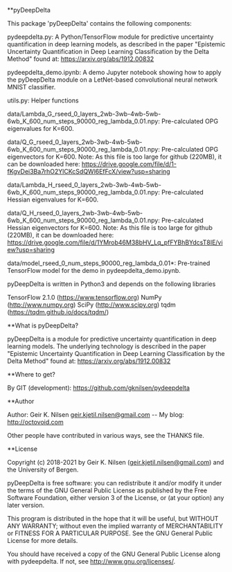 **pyDeepDelta

This package 'pyDeepDelta' contains the following components:

pydeepdelta.py: A Python/TensorFlow module for predictive uncertainty quantification in deep learning models, as described in the paper "Epistemic Uncertainty Quantification in Deep Learning Classification by the Delta Method" found at: https://arxiv.org/abs/1912.00832

pydeepdelta_demo.ipynb: A demo Jupyter notebook showing how to apply the pyDeepDelta module on a LetNet-based convolutional neural network MNIST classifier.

utils.py: Helper functions

data/Lambda_G_rseed_0_layers_2wb-3wb-4wb-5wb-6wb_K_600_num_steps_90000_reg_lambda_0.01.npy: Pre-calculated OPG eigenvalues for K=600. 

data/Q_G_rseed_0_layers_2wb-3wb-4wb-5wb-6wb_K_600_num_steps_90000_reg_lambda_0.01.npy: Pre-calculated OPG eigenvectors for K=600. Note: As this file is too large for github (220MB), it can be downloaded here: https://drive.google.com/file/d/1-fKgvDei3Ba7rhO2YlCKcSdQWl6EfFcX/view?usp=sharing

data/Lambda_H_rseed_0_layers_2wb-3wb-4wb-5wb-6wb_K_600_num_steps_90000_reg_lambda_0.01.npy: Pre-calculated Hessian eigenvalues for K=600. 

data/Q_H_rseed_0_layers_2wb-3wb-4wb-5wb-6wb_K_600_num_steps_90000_reg_lambda_0.01.npy: Pre-calculated Hessian eigenvectors for K=600. Note: As this file is too large for github (220MB), it can be downloaded here: https://drive.google.com/file/d/1YMrob46M38bHV_Lq_pfFYBhBYdcsT8IE/view?usp=sharing

data/model_rseed_0_num_steps_90000_reg_lambda_0.01*: Pre-trained TensorFlow model for the demo in pydeepdelta_demo.ipynb.

pyDeepDelta is written in Python3 and depends on the following libraries

TensorFlow 2.1.0 (https://www.tensorflow.org)
NumPy (http://www.numpy.org)
SciPy (http://www.scipy.org)
tqdm (https://tqdm.github.io/docs/tqdm/)

**What is pyDeepDelta?

pyDeepDelta is a module for predictive uncertainty quantification in deep learning models. The underlying technology is described in the paper "Epistemic Uncertainty Quantification in Deep Learning Classification by the Delta Method" found at: https://arxiv.org/abs/1912.00832

**Where to get?

By GIT (development): https://github.com/gknilsen/pydeepdelta

**Author

Author: Geir K. Nilsen geir.kjetil.nilsen@gmail.com -- My blog: http://octovoid.com

Other people have contributed in various ways, see the THANKS file.

**License

Copyright (c) 2018-2021 by Geir K. Nilsen (geir.kjetil.nilsen@gmail.com) and the University of Bergen.

pyDeepDelta is free software: you can redistribute it and/or modify it under the terms of the GNU General Public License as published by the Free Software Foundation, either version 3 of the License, or (at your option) any later version.

This program is distributed in the hope that it will be useful, but WITHOUT ANY WARRANTY; without even the implied warranty of MERCHANTABILITY or FITNESS FOR A PARTICULAR PURPOSE. See the GNU General Public License for more details.

You should have received a copy of the GNU General Public License along with pydeepdelta. If not, see http://www.gnu.org/licenses/.
